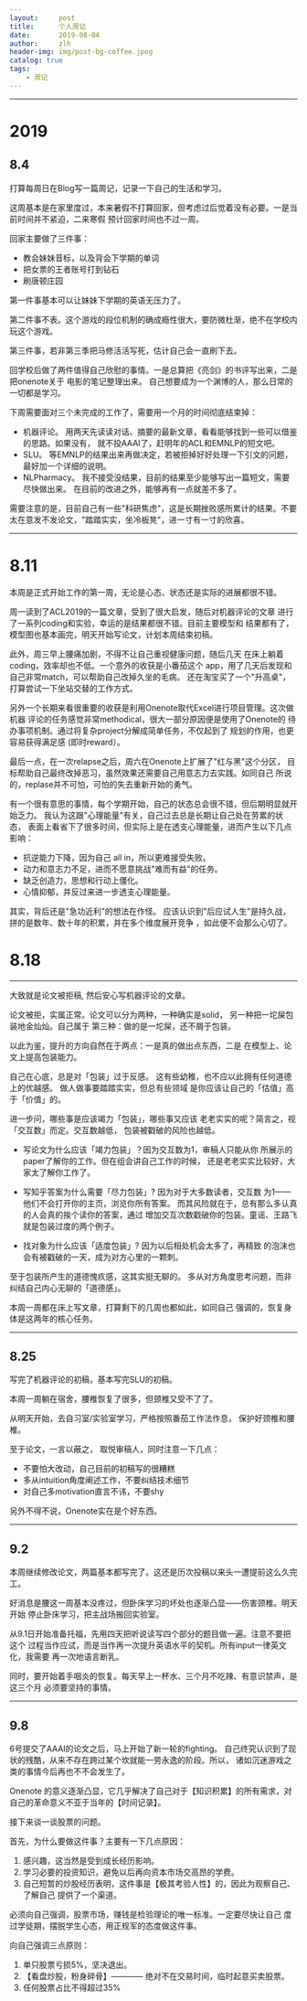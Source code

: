 ```yaml
---
layout:     post
title:      个人周记
date:       2019-08-04
author:     zlh
header-img: img/post-bg-coffee.jpeg
catalog: true
tags:
    - 周记
---
```

---

# 2019

## 8.4

打算每周日在Blog写一篇周记，记录一下自己的生活和学习。

这周基本是在家里度过，本来暑假不打算回家，但考虑过后觉着没有必要。一是当前时间并不紧迫，二来寒假
预计回家时间也不过一周。

回家主要做了三件事：

- 教会妹妹音标，以及背会下学期的单词
- 把女票的王者账号打到钻石
- 刷唐顿庄园

第一件事基本可以让妹妹下学期的英语无压力了。

第二件事不表。这个游戏的段位机制的确成瘾性很大，要防微杜渐，绝不在学校内玩这个游戏。

第三件事，若非第三季把马修活活写死，估计自己会一直刷下去。

回学校后做了两件值得自己欣慰的事情。一是总算把《亮剑》的书评写出来，二是把onenote关于
电影的笔记整理出来。 自己想要成为一个渊博的人，那么日常的一切都是学习。

下周需要面对三个未完成的工作了，需要用一个月的时间彻底结束掉：

- 机器评论。 用两天先读读对话、摘要的最新文章，看看能够找到一些可以借鉴的思路。如果没有，
就不投AAAI了，赶明年的ACL和EMNLP的短文吧。
- SLU。 等EMNLP的结果出来再做决定，若被拒掉好好处理一下引文的问题，最好加一个详细的说明。
- NLPharmacy。 我不接受没结果，目前的结果至少能够写出一篇短文，需要尽快做出来。
在目前的改进之外，能够再有一点就差不多了。

需要注意的是，目前自己有一些"科研焦虑"，这是长期挫败感所累计的结果。不要
太在意发不发论文，"踏踏实实，坐冷板凳"，进一寸有一寸的欣喜。

---

# 8.11

本周是正式开始工作的第一周，无论是心态、状态还是实际的进展都很不错。

周一读到了ACL2019的一篇文章，受到了很大启发，随后对机器评论的文章
进行了一系列coding和实验，幸运的是结果都很不错。目前主要模型和
结果都有了，模型图也基本画完，明天开始写论文，计划本周结束初稿。

此外，周三早上腰痛加剧，不得不让自己重视健康问题，随后几天
在床上躺着coding，效率却也不低。一个意外的收获是小番茄这个
app，用了几天后发现和自己非常match，可以帮助自己改掉久坐的毛病。
还在淘宝买了一个"升高桌"，打算尝试一下坐站交替的工作方式。

另外一个长期来看很重要的收获是利用Onenote取代Excel进行项目管理。这次做机器
评论的任务感觉非常methodical，很大一部分原因便是使用了Onenote的
待办事项机制。通过将复杂project分解成简单任务，不仅起到了
规划的作用，也更容易获得满足感 (即时reward）。

最后一点，在一次relapse之后，周六在Onenote上扩展了"红与黑"这个分区，
目标帮助自己最终改掉恶习，虽然效果还需要自己用意志力去实践。如同自己
所说的，replase并不可怕，可怕的失去重新开始的勇气。


有一个很有意思的事情，每个学期开始，自己的状态总会很不错，但后期明显就开始乏力。
我认为这跟"心理能量"有关，自己过去总是长期让自己处在劳累的状态，
表面上看省下了很多时间，但实际上是在透支心理能量，进而产生以下几点影响：

- 抗逆能力下降，因为自己 all in，所以更难接受失败。
- 动力和意志力不足，进而不愿意挑战"难而有益"的任务。
- 缺乏创造力，思想和行动上僵化。
- 心情抑郁，并反过来进一步透支心理能量。

其实，背后还是"急功近利"的想法在作怪。
应该认识到"后应试人生"是持久战，拼的是数年、数十年的积累，并在多个维度展开竞争
，如此便不会那么心切了。



# 8.18
---
大致就是论文被拒稿, 然后安心写机器评论的文章。


论文被拒，实属正常。论文可以分为两种，一种确实是solid，
另一种把一坨屎包装地金灿灿。自己属于
第三种：做的是一坨屎，还不屑于包装。

以此为鉴，提升的方向自然在于两点：一是真的做出点东西，二是
在模型上、论文上提高包装能力。

自己在心底，总是对「包装」过于反感。
这有些幼稚，也不应以此拥有任何道德上的优越感。
做人做事要踏踏实实，但总有些领域
是你应该让自己的「估值」高于「价值」的。

进一步问，哪些事是应该竭力「包装」，哪些事又应该
老老实实的呢？简言之，视「交互数」而定。交互数越低，
包装被戳破的风险也越低。

- 写论文为什么应该「竭力包装」？因为交互数为1，审稿人只能从你
所展示的paper了解你的工作。但在组会讲自己工作的时候，
还是老老实实比较好，大家太了解你工作了。

- 写知乎答案为什么需要「尽力包装」? 因为对于大多数读者，交互数
为1——他们不会打开你的主页，浏览你所有答案。
而其风险就在于，总有那么多认真的人会真的挨个读你的答案，通过
增加交互次数戳破你的包装。童谣、王路飞就是包装过度的两个例子。

- 找对象为什么应该「适度包装」? 因为以后相处机会太多了，再精致
的泡沫也会有被戳破的一天，成为对方心里的一颗刺。


至于包装所产生的道德愧疚感，这其实挺无聊的。
多从对方角度思考问题，而非纠结自己内心无聊的「道德感」。


本周一周都在床上写文章，打算剩下的几周也都如此，如同自己
强调的，恢复身体是这两年的核心任务。

---


## 8.25


写完了机器评论的初稿，基本写完SLU的初稿。

本周一周躺在宿舍，腰椎恢复了很多，但颈椎又受不了了。

从明天开始，去自习室/实验室学习，严格按照番茄工作法作息，
保护好颈椎和腰椎。

至于论文，一言以蔽之， 取悦审稿人，同时注意一下几点：

- 不要怕大改动，自己目前的初稿写的很糟糕
- 多从intuition角度阐述工作，不要纠结技术细节
- 对自己多motivation直言不讳，不要shy

另外不得不说，Onenote实在是个好东西。

----
## 9.2

本周继续修改论文，两篇基本都写完了。这还是历次投稿以来头一遭提前这么久完工。

好消息是腰这一周基本没疼过，但卧床学习的坏处也逐渐凸显——伤害颈椎。明天开始
停止卧床学习，把主战场搬回实验室。

从9.1日开始准备托福，先用四天把听说读写四个部分的题目做一遍。注意不要把这个
过程当作应试，而是当作再一次提升英语水平的契机。所有input一律英文化，我需要
再一次地语言断乳。

同时，要开始着手咽炎的恢复。每天早上一杯水、三个月不吃辣、有意识禁声，是这三个月
必须要坚持的事情。

----

## 9.8
6号提交了AAAI的论文之后，马上开始了新一轮的fighting。
自己终究认识到了现状的残酷，从来不存在跨过某个坎就能一劳永逸的阶段。所以，
诸如沉迷游戏之类的事情今后再也不不会发生了。

Onenote 的意义逐渐凸显，它几乎解决了自己对于【知识积累】的所有需求，对
自己的革命意义不亚于当年的【时间记录】。

接下来谈一谈股票的问题。

首先，为什么要做这件事？主要有一下几点原因：

1. 感兴趣，这当然是受到成长经历影响。
2. 学习必要的投资知识，避免以后再向资本市场交高昂的学费。
3. 自己短暂的炒股经历表明，这件事是【极其考验人性】的，因此为观察自己、了解自己
提供了一个渠道。

必须向自己强调，股票市场，赚钱是检验理论的唯一标准。一定要尽快让自己
度过学徒期，摆脱学生心态，用正规军的态度做这件事。

向自己强调三点原则：

1. 单只股票亏损5%，坚决退出。
2. 【看盘炒股，粉身碎骨】———— 绝对不在交易时间，临时起意买卖股票。
3. 任何股票占比不得超过35%




